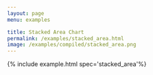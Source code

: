 ```yaml
---
layout: page
menu: examples

title: Stacked Area Chart
permalink: /examples/stacked_area.html
image: /examples/compiled/stacked_area.png
---
```




{% include example.html spec='stacked_area'%}
